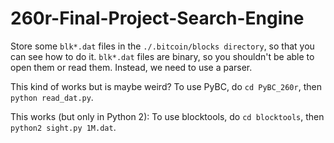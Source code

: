 # 260r-Final-Project-Search-Engine

Store some `blk*.dat` files in the `./.bitcoin/blocks directory`, so that you can see how to do it. `blk*.dat` files are binary, so you shouldn't be able to open them or read them. Instead, we need to use a parser. 

This kind of works but is maybe weird? To use PyBC, do `cd PyBC_260r`, then `python read_dat.py`. 

This works (but only in Python 2): To use blocktools, do `cd blocktools`, then `python2 sight.py 1M.dat`. 
